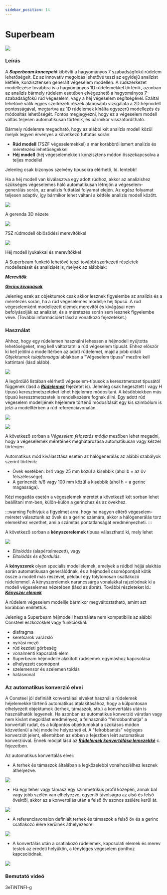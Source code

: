 ```yaml
---
sidebar_position: 14
---
```

# Superbeam

<!-- wp:image {"align":"center","id":11637,"width":798,"height":350,"sizeSlug":"full","linkDestination":"media"} -->

[![](https://Consteelsoftware.com/wp-content/uploads/2021/05/scr_dualbeam_demo_res.png)](./img/wp-content-uploads-2021-05-scr_dualbeam_demo_res.png)

<!-- /wp:image -->

<!-- wp:heading {"level":3} -->

### Leírás

<!-- /wp:heading -->

<!-- wp:paragraph -->

A _**Superbeam koncepció**_ kibővíti a hagyományos 7 szabadságfokú rúdelem lehetőségeit. Ez az innovatív megoldás lehetővé teszi az egyidejű analízist kétféle, konzisztensen generált végeselem modellen. A rúdszerkezet modellezése továbbra is a hagyományos 1D rúdelemekkel történik, azonban az analízis bármely rúdelem esetében elvégezhető a hagyományos 7-szabadságfokú rúd végeselem, vagy a héj végeselem segítségével. Ezáltal lehetővé válik egyes szerkezeti részek alaposabb vizsgálata a 2D héjmodell pontosságával, megtartva az 1D rúdelemek kínálta egyszerű modellezés és módosítás lehetőségét. Fontos megjegyezni, hogy ez a végeselem modell váltás teljesen automatikusan történik, és bármikor visszafordítható.

<!-- /wp:paragraph -->

<!-- wp:paragraph {"align":"right","fontSize":"small"} -->

<!-- /wp:paragraph -->

<!-- wp:paragraph -->

Bármely rúdelemre megadható, hogy az alábbi két analízis modell közül melyik legyen érvényes a következő futtatás során:

<!-- /wp:paragraph -->

<!-- wp:list -->

- **Rúd modell** (7SZF végeselemekkel) a már korábbról ismert analízis és méretezési lehetőségekkel
- **Héj modell** (héj végeselemekkel) konzisztens módon összekapcsolva a teljes modellel

<!-- /wp:list -->

<!-- wp:paragraph {"align":"right","fontSize":"small"} -->

Jelenleg csak bizonyos szelvény típusokra elérhető, ld. lentebb!

<!-- /wp:paragraph -->

<!-- wp:paragraph -->

Ha a héj modell van kiválasztva egy adott rúdhoz, akkor az analízishez szükséges végeselemes háló automatikusan létrejön a végeselem-generálás során, az analízis futtatási folyamat elején. Az egész folyamat teljesen adaptív, így bármikor lehet váltani a kétféle analízis modell között.

<!-- /wp:paragraph -->

<!-- wp:columns -->

<!-- wp:column {"width":"33.34%","editorskit":{"devices":false,"desktop":true,"tablet":true,"mobile":true,"loggedin":true,"loggedout":true,"acf_visibility":"","acf_field":"","acf_condition":"","acf_value":"","migrated":false,"unit_test":false}} -->

<!-- wp:image {"align":"center","id":11619,"width":338,"height":150,"sizeSlug":"full","linkDestination":"media","editorskit":{"devices":false,"desktop":true,"tablet":true,"mobile":true,"loggedin":true,"loggedout":true,"acf_visibility":"","acf_field":"","acf_condition":"","acf_value":"","migrated":false,"unit_test":false}} -->

[![](https://Consteelsoftware.com/wp-content/uploads/2021/05/scr_dualbeam_stru.png)](./img/wp-content-uploads-2021-05-scr_dualbeam_stru.png)

A gerenda 3D nézete

<!-- /wp:image -->

<!-- /wp:column -->

<!-- wp:column {"width":"33.34%","editorskit":{"devices":false,"desktop":true,"tablet":true,"mobile":true,"loggedin":true,"loggedout":true,"acf_visibility":"","acf_field":"","acf_condition":"","acf_value":"","migrated":false,"unit_test":false}} -->

<!-- wp:image {"align":"center","id":11625,"width":338,"height":150,"sizeSlug":"full","linkDestination":"media"} -->

[![](https://Consteelsoftware.com/wp-content/uploads/2021/05/scr_dualbeam_FE_line.png)](./img/wp-content-uploads-2021-05-scr_dualbeam_FE_line.png)

7SZ rúdmodell öblösödési merevítőkkel

<!-- /wp:image -->

<!-- /wp:column -->

<!-- wp:column {"width":"33.33%","editorskit":{"devices":false,"desktop":true,"tablet":true,"mobile":true,"loggedin":true,"loggedout":true,"acf_visibility":"","acf_field":"","acf_condition":"","acf_value":"","migrated":false,"unit_test":false}} -->

<!-- wp:image {"align":"center","id":11631,"width":338,"height":150,"sizeSlug":"full","linkDestination":"media"} -->

[![](https://Consteelsoftware.com/wp-content/uploads/2021/05/scr_dualbeam_FE_shell.png)](./img/wp-content-uploads-2021-05-scr_dualbeam_FE_shell.png)

Héj modell lyukakkal és merevítőkkel

<!-- /wp:image -->

<!-- /wp:column -->

<!-- /wp:columns -->

<!-- wp:paragraph -->

A Superbeam funkció lehetővé teszi további szerkezeti részletek modellezését és analízisét is, melyek az alábbiak:

<!-- /wp:paragraph -->

<!-- wp:paragraph -->

**_[Merevítők](./5_16_stiffener.md)_**

<!-- /wp:paragraph -->

<!-- wp:paragraph -->

_**[Gerinc kivágások](./5_15_cutout.md)**_

<!-- /wp:paragraph -->

<!-- wp:paragraph -->

Jelenleg ezek az objektumok csak akkor lesznek figyelembe az analízis és a méretezés során, ha a rúd végeselemes modellje héj típusú. A rúd végeselemként modellezett elemek merevítői és kivágásai nem befolyásolják az analízist, és a méretezés során sem lesznek figyelembe véve. (További információért lásd a vonatkozó fejezeteket.)

<!-- /wp:paragraph -->

<!-- wp:heading {"level":3} -->

### Használat

<!-- /wp:heading -->

<!-- wp:paragraph -->

Ahhoz, hogy egy rúdelemen használni lehessen a héjmodell nyújtotta lehetőségeket, meg kell változtatni a rúd végeselem típusát. Ehhez először ki kell jelölni a modelltérben az adott rúdelemet, majd a jobb oldali _Objektumok tulajdonságai_ ablakban a "Végeselem típusa" mezőre kell kattintani (lásd alább).

<!-- /wp:paragraph -->

<!-- wp:columns {"className":"is-style-default"} -->

<!-- wp:column {"width":"25%","editorskit":{"devices":false,"desktop":true,"tablet":true,"mobile":true,"loggedin":true,"loggedout":true,"acf_visibility":"","acf_field":"","acf_condition":"","acf_value":"","migrated":false,"unit_test":false}} -->

<!-- wp:image {"align":"left","id":35332,"width":272,"height":174,"sizeSlug":"full","linkDestination":"media","className":"is-style-editorskit-rounded","editorskit":{"devices":false,"desktop":true,"tablet":true,"mobile":true,"loggedin":true,"loggedout":true,"acf_visibility":"","acf_field":"","acf_condition":"","acf_value":"","migrated":false,"unit_test":false}} -->

[![](https://Consteelsoftware.com/wp-content/uploads/2022/04/obj_tul_vegeselem_tipus.png)](./img/wp-content-uploads-2022-04-obj_tul_vegeselem_tipus.png)

<!-- /wp:image -->

<!-- /wp:column -->

<!-- wp:column {"width":"75%"} -->

<!-- wp:paragraph -->

A legördülő listában elérhető végeselem-típusok a keresztmetszet típusától függenek (lásd a _**[Rúdelemek](./5_2_line-members.md)**_ fejezetet is). Jelenleg csak hegesztett I vagy H típusú keresztmetszeteket lehet héjelemre módosítani. A későbbiekben más típusú keresztmetszetek is rendelkezésre fognak állni. Egy adott rúd végeselem modelljének héjelemre történő módosítását egy kis szimbólum is jelzi a modelltérben a rúd referenciavonalán.

<!-- /wp:paragraph -->

<!-- wp:image {"id":11674,"width":183,"height":111,"sizeSlug":"large","linkDestination":"none"} -->

![](./img/wp-content-uploads-2021-05-symb_shellmember.png)

<!-- /wp:image -->

<!-- /wp:column -->

<!-- /wp:columns -->

<!-- wp:image {"align":"right","id":35340,"width":263,"height":96,"sizeSlug":"full","linkDestination":"media","className":"is-style-editorskit-rounded"} -->

[![](https://Consteelsoftware.com/wp-content/uploads/2022/04/obj_tul_vegeselem_tipus_manualis.png)](./img/wp-content-uploads-2022-04-obj_tul_vegeselem_tipus_manualis.png)

<!-- /wp:image -->

<!-- wp:paragraph -->

A következő sorban a _Végeselem felosztás módja_ mezőben lehet megadni, hogy a végeselemek méretének meghatározása automatikusan vagy kézzel történjen.

<!-- /wp:paragraph -->

<!-- wp:paragraph -->

Automatikus mód kiválasztása esetén az hálógenerálás az alábbi szabályok szerint történik:

<!-- /wp:paragraph -->

<!-- wp:list -->

- Övek esetében: b/4 vagy 25 mm közül a kisebbik (ahol b = az öv félszélessége).
- A gerincnél: h/6 vagy 100 mm közül a kisebbik (ahol h = a gerinc magassága).

<!-- /wp:list -->

<!-- wp:paragraph -->

Kézi megadás esetén a végeselemek méretét a következő két sorban lehet beállítani mm-ben, külön-külön a gerinchez és az övekhez.



<!-- wp:paragraph {"editorskit":{"indent":40,"devices":false,"desktop":true,"tablet":true,"mobile":true,"loggedin":true,"loggedout":true,"acf_visibility":"","acf_field":"","acf_condition":"","acf_value":"","migrated":false,"unit_test":false}} -->
:::warning
Felhívjuk a figyelmet arra, hogy ha nagyon eltérő végeselem-méretet választunk az övek és a gerinc számára, akkor a hálógenerálás torz elemekhez vezethet, ami a számítás pontatlanságát eredményezheti.
:::

<!-- /wp:separator -->

<!-- wp:paragraph -->

A következő sorban a **kényszerelemek** típusa választható ki, mely lehet

<!-- /wp:paragraph -->

<!-- wp:image {"align":"right","id":21890,"width":340,"height":399,"sizeSlug":"full","linkDestination":"media"} -->

[![](https://Consteelsoftware.com/wp-content/uploads/2021/05/scr_dualbeam_constraint.png)](./img/wp-content-uploads-2021-05-scr_dualbeam_constraint.png)

<!-- /wp:image -->

<!-- wp:list -->

- _Eltolódás_ (alapértelmezett), vagy
- _Eltolódás és elfordulás_.

<!-- /wp:list -->

<!-- wp:paragraph -->

A **kényszerek** olyan speciális modellelemek, amelyek a rúdból héjjá alakítás során automatikusan generálódnak, és a héjmodell csomópontjait kötik össze a modell más részével, például egy folytonosan csatlakozó rúdelemmel. A kényszerelemek narancssárga vonalakkal rajzolódnak ki a modell végeselemes nézetében (lásd az ábrát). További részleteket ld.: [**_Kényszer elemek_**](./5_11_link-elements.md#kapcsolati-elemek)

<!-- /wp:paragraph -->

<!-- wp:paragraph -->

A rúdelem végeselem modellje bármikor megváltoztatható, amint azt korábban említettük.

<!-- /wp:paragraph -->

<!-- wp:paragraph -->

<!-- /wp:paragraph -->

<!-- wp:paragraph -->

Jelenleg a Superbeam héjmodell használata nem kompatibilis az alábbi Consteel eszközökkel vagy funkciókkal:

<!-- /wp:paragraph -->

<!-- wp:list -->

- diafragma
- keretsarok varázsló
- nyírási mező
- rúd kezdeti görbeség
- vonalmenti kapcsolati elem
- Superbeam héjmodellé alakított rúdelemek egymáshoz kapcsolása
- elhelyezett csomópont
- szelemensor és szelemen toldás
- hatásvonal

<!-- /wp:list -->

<!-- wp:heading {"level":3} -->

### Az automatikus konverzió elvei

<!-- /wp:heading -->

<!-- wp:paragraph -->

A Consteel jól definiált konvertálási elveket használ a rúdelemek héjelemekké történő automatikus átalakításához, hogy a külpontosan elhelyezett objektumok (terhek, támaszok, stb.) a konvertálás után is használhatók legyenek. Ha azonban az automatikus konverzió váratlan vagy nem kívánt megoldást eredményez, a felhasználó "felrobbanthatja" a konvertált rudat, és a külpontos objektumokat a szokásos módon közvetlenül a héj modellre helyezheti el. A "felrobbantás" végleges konverziót jelent, ellentétben az ebben a fejeztben leírt automatikus konverzióval. Ennek módját lásd az _**[ Rúdelemek konvertálása lemezekké](./5_6_convert-members-to-plates.md)**_ c. fejezetben.

<!-- /wp:paragraph -->

<!-- wp:paragraph -->

Az automatikus konvertálás elvei:

<!-- /wp:paragraph -->

<!-- wp:list -->

- A terhek és támaszok általában a legközelebbi vonalhoz/élhez lesznek áthelyezve.

<!-- /wp:list -->

<!-- wp:image {"align":"center","id":29605,"width":344,"height":432,"sizeSlug":"full","linkDestination":"none"} -->

![](./img/wp-content-uploads-2021-12-nearest_edge-1.jpg)

<!-- /wp:image -->

<!-- wp:list -->

- Ha egy teher vagy támasz egy szimmetrikus profil közepén, annak bal vagy jobb szélén van elhelyezve, egyenlő távolságra az alsó és felső övektől, akkor az a konvertálás után a felső öv azonos szélére kerül át.

<!-- /wp:list -->

<!-- wp:image {"align":"center","id":29611,"width":382,"height":247,"sizeSlug":"full","linkDestination":"none"} -->

![](./img/wp-content-uploads-2021-12-middle-to-top.jpg)

<!-- /wp:image -->

<!-- wp:list -->

- A referenciavonalon definiált terhek és támaszok a felső öv és a gerinc csatlakozó élére kerülnek áthelyezésre.

<!-- /wp:list -->

<!-- wp:image {"align":"center","id":29617,"width":379,"height":241,"sizeSlug":"full","linkDestination":"none"} -->

![](./img/wp-content-uploads-2021-12-refline-to-top.jpg)

<!-- /wp:image -->

<!-- wp:list -->

- A konvertálás után a csatlakozó rúdelemek, kapcsolati elemek és merev testek az eredeti helyükön, a tényleges végeselem ponthoz kapcsolódnak.

<!-- /wp:list -->

<!-- wp:image {"align":"center","id":29620,"width":695,"height":259,"sizeSlug":"large","linkDestination":"none"} -->

![](./img/wp-content-uploads-2021-12-bars-links-1024x381.jpg)

<!-- /wp:image -->

<!-- wp:heading {"level":3} -->

### Bemutató videó

<!-- /wp:heading -->

<!-- wp:html -->

<YouTubeEmbedded>3eTiNTNFI-g</YouTubeEmbedded>

<!-- /wp:html -->
